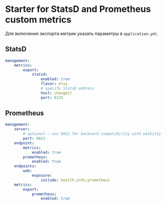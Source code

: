 # Starter for StatsD and Prometheus custom metrics

Для включения экспорта метрик указать параметры в `application.yml`.

## StatsD

``` yaml
management:
    metrics:
        export:
            statsd:
                enabled: true
                flavor: etsy
                # specify StatsD address
                host: changeit 
                port: 8125
```

## Prometheus

``` yaml
management:
    server:
        # optional – use 8022 for backward compatibility with wetkitty
        port: 8023 
    endpoint: 
        metrics:
            enabled: true
        prometheus:
            enabled: true
    endpoints:
        web:
            exposure:
                include: health,info,prometheus
    metrics:
        export:
            prometheus:
                enabled: true
```
